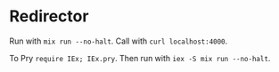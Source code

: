 # Redirector

Run with `mix run --no-halt`.
Call with `curl localhost:4000`.

To Pry `require IEx; IEx.pry`.
Then run with `iex -S mix run --no-halt`.
